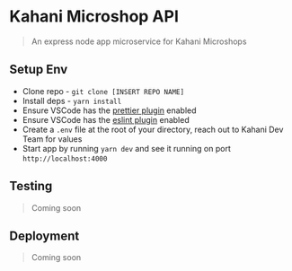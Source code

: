 # Kahani Microshop API

> An express node app microservice for Kahani Microshops

## Setup Env

- Clone repo - `git clone [INSERT REPO NAME]`
- Install deps - `yarn install`
- Ensure VSCode has the [prettier plugin](https://marketplace.visualstudio.com/items?itemName=esbenp.prettier-vscode) enabled
- Ensure VSCode has the [eslint plugin](https://marketplace.visualstudio.com/items?itemName=dbaeumer.vscode-eslint) enabled
- Create a `.env` file at the root of your directory, reach out to Kahani Dev Team for values
- Start app by running `yarn dev` and see it running on port `http://localhost:4000`

## Testing

> Coming soon

## Deployment

> Coming soon
